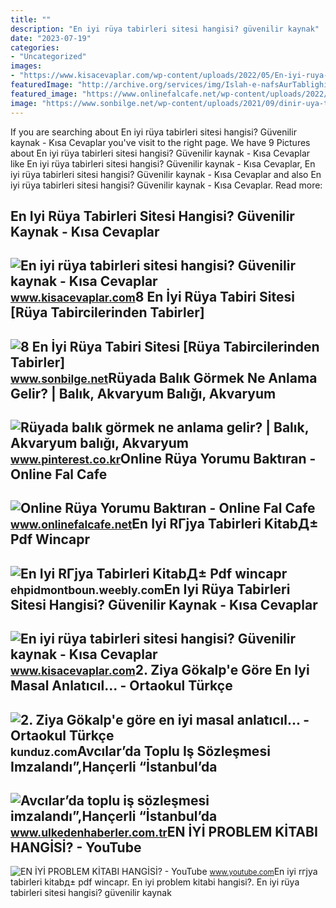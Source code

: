 ```yaml
---
title: ""
description: "En iyi rüya tabirleri sitesi hangisi? güvenilir kaynak"
date: "2023-07-19"
categories:
- "Uncategorized"
images:
- "https://www.kisacevaplar.com/wp-content/uploads/2022/05/En-iyi-ruya-tabirleri-sitesi-hangisi-512x420.jpg"
featuredImage: "http://archive.org/services/img/Islah-e-nafsAurTablighiJamaatByQariMohammadTayyabSahab"
featured_image: "https://www.onlinefalcafe.net/wp-content/uploads/2022/07/Ruya-tabirleri-nedir-nasil-yorumlanir-Online-ruya-tabirleri-net-gercek-ruya-tabirleri-en-iyi-ruya-tabiri-ruya-tabirleri-neye-gore-yapilir-Yeni-ruya-tabirleri-ruya-tabirleri-sozlugu-768x445.png"
image: "https://www.sonbilge.net/wp-content/uploads/2021/09/dinir-uya-tabirleri.jpg"
---
```


If you are searching about En iyi rüya tabirleri sitesi hangisi? Güvenilir kaynak - Kısa Cevaplar you've visit to the right page. We have 9 Pictures about En iyi rüya tabirleri sitesi hangisi? Güvenilir kaynak - Kısa Cevaplar like En iyi rüya tabirleri sitesi hangisi? Güvenilir kaynak - Kısa Cevaplar, En iyi rüya tabirleri sitesi hangisi? Güvenilir kaynak - Kısa Cevaplar and also En iyi rüya tabirleri sitesi hangisi? Güvenilir kaynak - Kısa Cevaplar. Read more:

En Iyi Rüya Tabirleri Sitesi Hangisi? Güvenilir Kaynak - Kısa Cevaplar
----------------------------------------------------------------------

 ![En iyi rüya tabirleri sitesi hangisi? Güvenilir kaynak - Kısa Cevaplar](https://www.kisacevaplar.com/wp-content/uploads/2022/05/En-iyi-ruya-tabirleri-sitesi-hangisi-512x420.jpg) <small>www.kisacevaplar.com</small>8 En İyi Rüya Tabiri Sitesi \[Rüya Tabircilerinden Tabirler\]
-------------------------------------------------------------

 ![8 En İyi Rüya Tabiri Sitesi [Rüya Tabircilerinden Tabirler]](https://www.sonbilge.net/wp-content/uploads/2021/09/dinir-uya-tabirleri.jpg) <small>www.sonbilge.net</small>Rüyada Balık Görmek Ne Anlama Gelir? | Balık, Akvaryum Balığı, Akvaryum
-----------------------------------------------------------------------

 ![Rüyada balık görmek ne anlama gelir? | Balık, Akvaryum balığı, Akvaryum](https://i.pinimg.com/originals/4a/1f/cc/4a1fcc884e86ce0f7e35c1da23539c59.jpg) <small>www.pinterest.co.kr</small>Online Rüya Yorumu Baktıran - Online Fal Cafe
---------------------------------------------

 ![Online Rüya Yorumu Baktıran - Online Fal Cafe](https://www.onlinefalcafe.net/wp-content/uploads/2022/07/Ruya-tabirleri-nedir-nasil-yorumlanir-Online-ruya-tabirleri-net-gercek-ruya-tabirleri-en-iyi-ruya-tabiri-ruya-tabirleri-neye-gore-yapilir-Yeni-ruya-tabirleri-ruya-tabirleri-sozlugu-768x445.png) <small>www.onlinefalcafe.net</small>En Iyi RГјya Tabirleri KitabД± Pdf Wincapr
------------------------------------------

 ![En Iyi RГјya Tabirleri KitabД± Pdf wincapr](http://archive.org/services/img/Islah-e-nafsAurTablighiJamaatByQariMohammadTayyabSahab) <small>ehpidmontboun.weebly.com</small>En Iyi Rüya Tabirleri Sitesi Hangisi? Güvenilir Kaynak - Kısa Cevaplar
----------------------------------------------------------------------

 ![En iyi rüya tabirleri sitesi hangisi? Güvenilir kaynak - Kısa Cevaplar](https://www.kisacevaplar.com/wp-content/uploads/2022/05/en-iyi-ruya-tabiri-siteleri.jpg) <small>www.kisacevaplar.com</small>2. Ziya Gökalp'e Göre En Iyi Masal Anlatıcıl... - Ortaokul Türkçe
-----------------------------------------------------------------

 ![2. Ziya Gökalp'e göre en iyi masal anlatıcıl... - Ortaokul Türkçe](https://media.kunduz.com/media/question/raw/20211226120716114706-4222220.jpg?h=512) <small>kunduz.com</small>Avcılar’da Toplu Iş Sözleşmesi Imzalandı”,Hançerli “İstanbul’da
---------------------------------------------------------------

 ![Avcılar’da toplu iş sözleşmesi imzalandı”,Hançerli “İstanbul’da](https://www.ulkedenhaberler.com.tr/storage/photos/1/news/71508.webp) <small>www.ulkedenhaberler.com.tr</small>EN İYİ PROBLEM KİTABI HANGİSİ? - YouTube
----------------------------------------

 ![EN İYİ PROBLEM KİTABI HANGİSİ? - YouTube](https://i.ytimg.com/vi/pbPaMDpJp_8/maxresdefault.jpg) <small>www.youtube.com</small>En iyi rгјya tabirleri kitabд± pdf wincapr. En i̇yi̇ problem ki̇tabi hangi̇si̇?. En iyi rüya tabirleri sitesi hangisi? güvenilir kaynak
